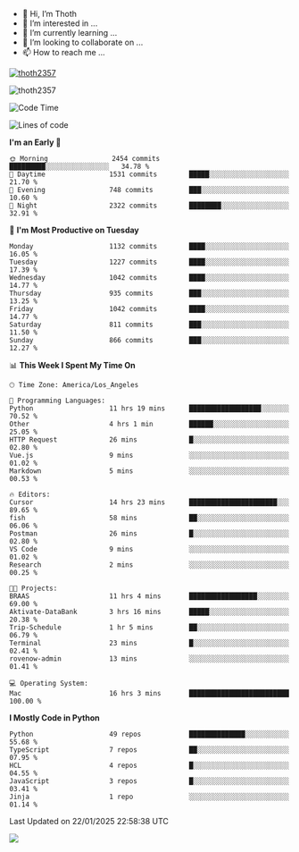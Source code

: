 <!---
thoth2357/thoth2357 is a ✨ special ✨ repository because its `README.md` (this file) appears on your GitHub profile.
You can click the Preview link to take a look at your changes.
--->

- 👋 Hi, I’m Thoth
- 👀 I’m interested in ...
- 🌱 I’m currently learning ...
- 💞️ I’m looking to collaborate on ...
- 📫 How to reach me ...


<p align="left"> <a href="https://github.com/ryo-ma/github-profile-trophy"><img src="https://github-profile-trophy.vercel.app/?username=thoth2357&theme=gruvbox&no-bg=true&no-frame=false&title=MultiLanguage,Commits,Repositories,Stars,Followers,PullRequest,Reviews,Issues" alt="thoth2357" /></a> </p>

<p align="left"> <img src="https://komarev.com/ghpvc/?username=thoth2357&label=Profile%20views&color=0e75b6&style=flat" alt="thoth2357" /> </p>

<!--START_SECTION:waka-->
![Code Time](http://img.shields.io/badge/Code%20Time-3%2C141%20hrs%2023%20mins-blue)

![Lines of code](https://img.shields.io/badge/From%20Hello%20World%20I%27ve%20Written-30.8%20million%20lines%20of%20code-blue)

**I'm an Early 🐤** 

```text
🌞 Morning                2454 commits        █████████░░░░░░░░░░░░░░░░   34.78 % 
🌆 Daytime                1531 commits        █████░░░░░░░░░░░░░░░░░░░░   21.70 % 
🌃 Evening                748 commits         ███░░░░░░░░░░░░░░░░░░░░░░   10.60 % 
🌙 Night                  2322 commits        ████████░░░░░░░░░░░░░░░░░   32.91 % 
```
📅 **I'm Most Productive on Tuesday** 

```text
Monday                   1132 commits        ████░░░░░░░░░░░░░░░░░░░░░   16.05 % 
Tuesday                  1227 commits        ████░░░░░░░░░░░░░░░░░░░░░   17.39 % 
Wednesday                1042 commits        ████░░░░░░░░░░░░░░░░░░░░░   14.77 % 
Thursday                 935 commits         ███░░░░░░░░░░░░░░░░░░░░░░   13.25 % 
Friday                   1042 commits        ████░░░░░░░░░░░░░░░░░░░░░   14.77 % 
Saturday                 811 commits         ███░░░░░░░░░░░░░░░░░░░░░░   11.50 % 
Sunday                   866 commits         ███░░░░░░░░░░░░░░░░░░░░░░   12.27 % 
```


📊 **This Week I Spent My Time On** 

```text
🕑︎ Time Zone: America/Los_Angeles

💬 Programming Languages: 
Python                   11 hrs 19 mins      ██████████████████░░░░░░░   70.52 % 
Other                    4 hrs 1 min         ██████░░░░░░░░░░░░░░░░░░░   25.05 % 
HTTP Request             26 mins             █░░░░░░░░░░░░░░░░░░░░░░░░   02.80 % 
Vue.js                   9 mins              ░░░░░░░░░░░░░░░░░░░░░░░░░   01.02 % 
Markdown                 5 mins              ░░░░░░░░░░░░░░░░░░░░░░░░░   00.53 % 

🔥 Editors: 
Cursor                   14 hrs 23 mins      ██████████████████████░░░   89.65 % 
fish                     58 mins             ██░░░░░░░░░░░░░░░░░░░░░░░   06.06 % 
Postman                  26 mins             █░░░░░░░░░░░░░░░░░░░░░░░░   02.80 % 
VS Code                  9 mins              ░░░░░░░░░░░░░░░░░░░░░░░░░   01.02 % 
Research                 2 mins              ░░░░░░░░░░░░░░░░░░░░░░░░░   00.25 % 

🐱‍💻 Projects: 
BRAAS                    11 hrs 4 mins       █████████████████░░░░░░░░   69.00 % 
Aktivate-DataBank        3 hrs 16 mins       █████░░░░░░░░░░░░░░░░░░░░   20.38 % 
Trip-Schedule            1 hr 5 mins         ██░░░░░░░░░░░░░░░░░░░░░░░   06.79 % 
Terminal                 23 mins             █░░░░░░░░░░░░░░░░░░░░░░░░   02.41 % 
rovenow-admin            13 mins             ░░░░░░░░░░░░░░░░░░░░░░░░░   01.41 % 

💻 Operating System: 
Mac                      16 hrs 3 mins       █████████████████████████   100.00 % 
```

**I Mostly Code in Python** 

```text
Python                   49 repos            ██████████████░░░░░░░░░░░   55.68 % 
TypeScript               7 repos             ██░░░░░░░░░░░░░░░░░░░░░░░   07.95 % 
HCL                      4 repos             █░░░░░░░░░░░░░░░░░░░░░░░░   04.55 % 
JavaScript               3 repos             █░░░░░░░░░░░░░░░░░░░░░░░░   03.41 % 
Jinja                    1 repo              ░░░░░░░░░░░░░░░░░░░░░░░░░   01.14 % 
```




 Last Updated on 22/01/2025 22:58:38 UTC
<!--END_SECTION:waka-->
<!--![](http://github-profile-summary-cards.vercel.app/api/cards/profile-details?username=thoth2357&theme=2077)

![](http://github-profile-summary-cards.vercel.app/api/cards/stats?username=thoth2357&theme=2077)![](http://github-profile-summary-cards.vercel.app/api/cards/productive-time?username=thoth2357&theme=2077&utcOffset=8) -->
<img src="https://t.bkit.co/w_6789c39040b80.gif" />

